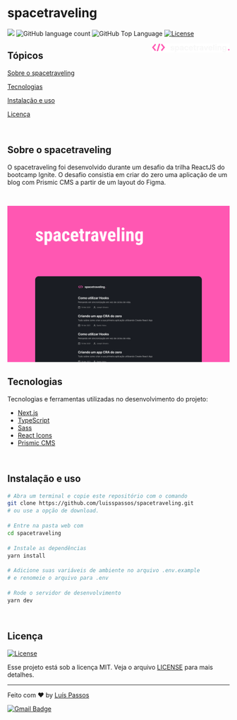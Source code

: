 # spacetraveling

<p>
  <img src="https://img.shields.io/badge/made%20by-LUIS%20PASSOS-FF57B2?style=flat-square">
  <img alt="GitHub language count" src="https://img.shields.io/github/languages/count/luisspassos/space-traveling?color=FF57B2&style=flat-square">
  <img alt="GitHub Top Language" src="https://img.shields.io/github/languages/top/luisspassos/space-traveling?color=FF57B2&style=flat-square">
  <a href="https://opensource.org/licenses/MIT">
    <img alt="License" src="https://img.shields.io/badge/license-MIT-FF57B2?style=flat-square">
  </a>

</p>

<img align="right" src="public/images/logo.svg" width="35%" alt="spacetraveling">

## Tópicos

[Sobre o spacetraveling](#sobre-o-spacetraveling)

[Tecnologias](#tecnologias)

[Instalação e uso](#instalação-e-uso)

[Licença](#licença)

<br>

## Sobre o spacetraveling

O spacetraveling foi desenvolvido durante um desafio da trilha ReactJS do bootcamp Ignite. O desafio consistia em criar do zero uma aplicação de um blog com Prismic CMS a partir de um layout do Figma.

<br>

<p align="center">
  <img src=".github/cover.png" alt="Página inicial">
</p>

## Tecnologias

Tecnologias e ferramentas utilizadas no desenvolvimento do projeto:

- [Next.js](https://nextjs.org/)
- [TypeScript](https://www.typescriptlang.org/)
- [Sass](https://sass-lang.com/)
- [React Icons](https://react-icons.github.io/react-icons/)
- [Prismic CMS](https://prismic.io/)

<br>

## Instalação e uso

```bash
# Abra um terminal e copie este repositório com o comando
git clone https://github.com/luisspassos/spacetraveling.git
# ou use a opção de download.

# Entre na pasta web com
cd spacetraveling

# Instale as dependências
yarn install

# Adicione suas variáveis de ambiente no arquivo .env.example
# e renomeie o arquivo para .env

# Rode o servidor de desenvolvimento
yarn dev
```

<br>


## Licença
<a href="https://opensource.org/licenses/MIT">
    <img alt="License" src="https://img.shields.io/badge/license-MIT-FF57B2?style=flat-square">
</a>

<br>

Esse projeto está sob a licença MIT. Veja o arquivo [LICENSE](/LICENSE) para mais detalhes.

---

Feito com :heart: by [Luís Passos](https://github.com/luisspassos)


[![Gmail Badge](https://img.shields.io/badge/-luis.passos013@gmail.com-FF57B2?style=flat-square&logo=Gmail&logoColor=white&link=mailto:luis.passos013@gmail.com)](mailto:luis.passos013@gmail.com)
